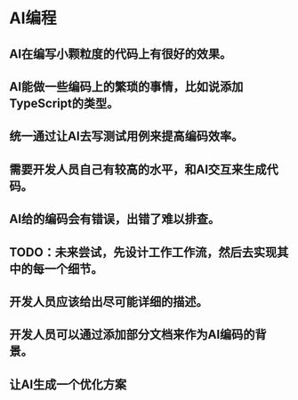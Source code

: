 # AI编程


## AI在编写小颗粒度的代码上有很好的效果。
## AI能做一些编码上的繁琐的事情，比如说添加TypeScript的类型。
## 统一通过让AI去写测试用例来提高编码效率。
## 需要开发人员自己有较高的水平，和AI交互来生成代码。
## AI给的编码会有错误，出错了难以排查。
## TODO：未来尝试，先设计工作工作流，然后去实现其中的每一个细节。
## 开发人员应该给出尽可能详细的描述。
## 开发人员可以通过添加部分文档来作为AI编码的背景。
## 让AI生成一个优化方案
